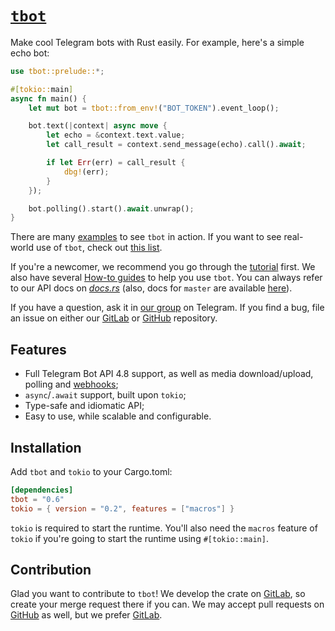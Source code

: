 # [`tbot`](https://tbot.rs)

Make cool Telegram bots with Rust easily. For example, here's a simple echo bot:

```rust
use tbot::prelude::*;

#[tokio::main]
async fn main() {
    let mut bot = tbot::from_env!("BOT_TOKEN").event_loop();

    bot.text(|context| async move {
        let echo = &context.text.value;
        let call_result = context.send_message(echo).call().await;

        if let Err(err) = call_result {
            dbg!(err);
        }
    });

    bot.polling().start().await.unwrap();
}
```

There are many [examples] to see `tbot` in action. If you want to see real-world
use of `tbot`, check out [this list][projects].

If you're a newcomer, we recommend you go through the [tutorial] first. We also
have several [How-to guides][how-to] to help you use `tbot`. You can always
refer to our API docs on [_docs.rs_][api-docs] (also, docs for `master`
are available [here][master-docs]).

If you have a question, ask it in [our group] on Telegram. If you find a bug,
file an issue on either our [GitLab] or [GitHub] repository.

[examples]: ./examples/
[projects]: https://gitlab.com/SnejUgal/tbot/-/wikis/Projects-built-with-tbot

[tutorial]: https://gitlab.com/SnejUgal/tbot/wikis/Tutorial
[how-to]: https://gitlab.com/SnejUgal/tbot/wikis/How-to
[api-docs]: https://docs.rs/tbot
[master-docs]: https://docs.tbot.rs

[our group]: https://t.me/tbot_group
[gitlab]: https://gitlab.com/SnejUgal/tbot
[github]: https://github.com/SnejUgal/tbot

## Features

- Full Telegram Bot API 4.8 support, as well as media download/upload, polling
  and [webhooks];
- `async`/`.await` support, built upon `tokio`;
- Type-safe and idiomatic API;
- Easy to use, while scalable and configurable.

[webhooks]: https://gitlab.com/SnejUgal/tbot/wikis/How-to/How-to-use-webhooks

## Installation

Add `tbot` and `tokio` to your Cargo.toml:

```toml
[dependencies]
tbot = "0.6"
tokio = { version = "0.2", features = ["macros"] }
```

`tokio` is required to start the runtime. You'll also need the `macros` feature
of `tokio` if you're going to start the runtime using `#[tokio::main]`.

## Contribution

Glad you want to contribute to `tbot`! We develop the crate on [GitLab],
so create your merge request there if you can. We may accept pull requests
on [GitHub] as well, but we prefer [GitLab].
